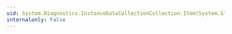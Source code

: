 ```yaml
---
uid: System.Diagnostics.InstanceDataCollectionCollection.Item(System.String)
internalonly: False
---
```

